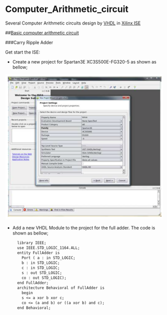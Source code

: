 # Computer_Arithmetic_circuit

Several Computer Arithmetic circuits design by [VHDL](https://en.wikipedia.org/wiki/VHDL) in [Xilinx ISE](https://en.wikipedia.org/wiki/Xilinx_ISE)

##[Basic computer arithmetic circuit](https://github.com/Delan90/Computer_Arithmetic_circuit/tree/master/Basic_computer_arithmetic_circuit)

###Carry Ripple Adder

Get start the ISE:

- Create a new project for Spartan3E XC3S500E-FG320-5 as shown as bellow;

![MyUnicorn](https://github.com/Delan90/Computer_Arithmetic_circuit/blob/master/pic/pic1.png)

- Add a new VHDL Module to the project for the full adder. The code is shown as bellow;

        library IEEE;
        use IEEE.STD_LOGIC_1164.ALL;
        entity FullAdder is
          Port ( a : in STD_LOGIC;
          b : in STD_LOGIC;
          c : in STD_LOGIC;
          s : out STD_LOGIC;
          co : out STD_LOGIC);
        end FullAdder;
        architecture Behavioral of FullAdder is
          begin
          s <= a xor b xor c;
          co <= (a and b) or ((a xor b) and c);
        end Behavioral;
